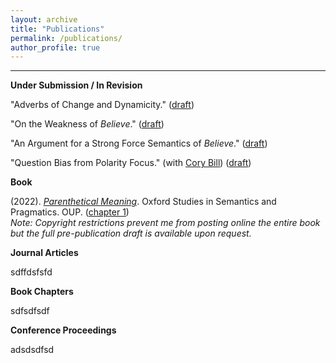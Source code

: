 ```yaml
---
layout: archive
title: "Publications"
permalink: /publications/
author_profile: true
---
```

------
**Under Submission / In Revision**

"Adverbs of Change and Dynamicity." ([draft](/files/adverbs_of_change_and_dynamicity.pdf))

"On the Weakness of *Believe*." ([draft](/files/ontheweaknessofbelieve.pdf))

"An Argument for a Strong Force Semantics of *Believe*." ([draft](/files/li_squib.pdf))

"Question Bias from Polarity Focus." (with [Cory Bill](https://www.corybill.com/)) ([draft](/files/question_bias_from_polarity_focus.pdf))

**Book**

(2022). [*Parenthetical Meaning*](https://global.oup.com/academic/product/parenthetical-meaning-9780198869535?lang=en&cc=sg). Oxford Studies in Semantics and Pragmatics. OUP. ([chapter 1](/files/parenthetical_meaning_-_chapter_1.pdf))  
*Note: Copyright restrictions prevent me from posting online the entire book but the full pre-publication draft is available upon request.*

**Journal Articles**

sdffdsfsfd

**Book Chapters**

sdfsdfsdf

**Conference Proceedings**

adsdsdfsd

